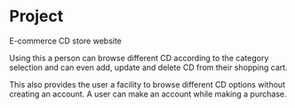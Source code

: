# Project
E-commerce CD store website

Using this a person can browse different CD according to the category selection and can even add, update and delete CD 
from their shopping cart.

This also provides the user a facility to browse different CD options without creating an account. A user can make an account 
while making a purchase.

